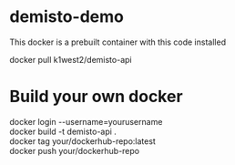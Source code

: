 # demisto-demo 

This docker is a prebuilt container with this code installed

docker pull k1west2/demisto-api

# Build your own docker
docker login --username=yourusername  
docker build -t demisto-api .  
docker tag <build> your/dockerhub-repo:latest   
docker push your/dockerhub-repo   



